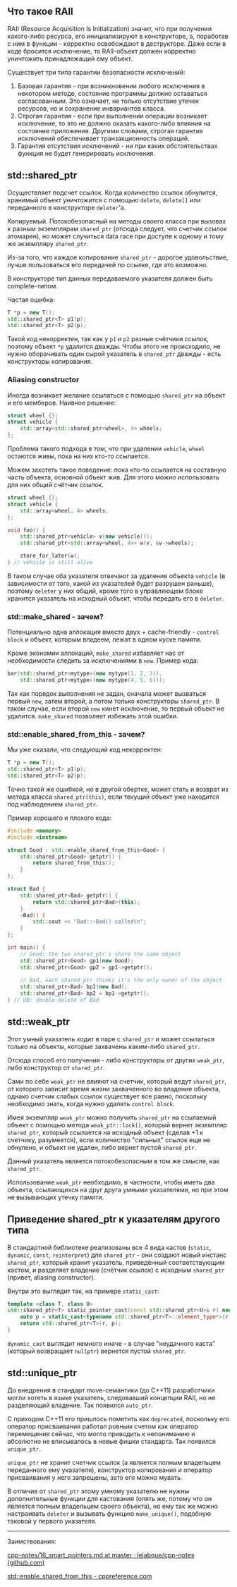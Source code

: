 ## Что такое RAII

RAII (Resource Acquisition Is Initialization) значит, что при получении какого-либо ресурса, его инициализируют в конструкторе, а, поработав с ним в функции - корректно освобождают в деструкторе. Даже если в коде бросится исключение, то RAII-объект должен корректно уничтожить принадлежащий ему объект.

Существует три типа гарантии безопасности исключений:

1. Базовая гарантия - при возникновении любого исключения в некотором методе, состояние программы должно оставаться согласованным. Это означает, не только отсутствие утечек ресурсов, но и сохранение инвариантов класса.
2. Строгая гарантия - если при выполнении операции возникает исключение, то это не должно оказать какого-либо влияния на состояние приложения. Другими словами, строгая гарантия исключений обеспечивает транзакционность операций.
3. Гарантия отсутствия исключений - ни при каких обстоятельствах функция не будет генерировать исключения.

## std::shared_ptr

Осуществляет подсчет ссылок. Когда количество ссылок обнулится, хранимый объект уничтожится с помощью `delete`, `delete[]` или переданного в конструкторе `deleter`'а.

Копируемый. Потокобезопасный на методы своего класса при вызовах к разным экземплярам `shared_ptr` (отсюда следует, что счетчик ссылок атомарен), но может случиться data race при доступе к одному и тому же экземпляру `shared_ptr`.

Из-за того, что каждое копирование `shared_ptr` - дорогое удовольствие, лучше пользоваться его передачей по ссылке, где это возможно.

В конструкторе тип данных передаваемого указателя должен быть complete-типом.

Частая ошибка:

```cpp
T *p = new T();
std::shared_ptr<T> p1(p);
std::shared_ptr<T> p2(p);
```

Такой код некорректен, так как у `p1` и `p2` разные счётчики ссылок, поэтому объект `*p` удалится дважды. Чтобы этого не происходило, не нужно оборачивать один сырой указатель в `shared_ptr` дважды - есть конструкторы копирования.

### Aliasing constructor

Иногда возникает желание ссылаться с помощью `shared_ptr` на объект и его мемберов. Наивное решение:

```cpp
struct wheel {};
struct vehicle {
    std::array<std::shared_ptr<wheel>, 4> wheels;
};
```

Проблема такого подхода в том, что при удалении `vehicle`, `wheel` остаются живы, пока на них кто-то ссылается.

Можем захотеть такое поведение: пока кто-то ссылается на составную часть объекта, основной объект жив. Для этого можно использовать для них общий счётчик ссылок.

```cpp
struct wheel {};
struct vehicle {
    std::array<wheel, 4> wheels;
};

void foo() {
    std::shared_ptr<vehicle> v(new vehicle());
    std::shared_ptr<std::array<wheel, 4>> w(v, &v->wheels);

    store_for_later(w);
} // vehicle is still alive
```

В таком случае оба указателя отвечают за удаление объекта `vehicle` (в зависимости от того, какой из указателей будет разрушен раньше), поэтому `deleter` у них общий, кроме того в управляющем блоке хранится указатель на исходный объект, чтобы передать его в `deleter`.

### std::make_shared - зачем?

Потенциально одна аллокация вместо двух + cache-friendly - `control block` и объект, которым владеем, лежат в одном куске памяти.

Кроме экономии аллокаций, `make_shared` избавляет нас от необходимости следить за исключениями в `new`. Пример кода:

```cpp
bar(std::shared_ptr<mytype>(new mytype(1, 2, 3)),
    std::shared_ptr<mytype>(new mytype(4, 5, 6)));
```

Так как порядок выполнения не задан, сначала может вызваться первый `new`, затем второй, а потом только конструкторы `shared_ptr`. В таком случае, если второй `new` кинет исключение, то первый объект не удалится. `make_shared` позволяет избежать этой ошибки.

### std::enable_shared_from_this - зачем?

Мы уже сказали, что следующий код некорректен:

```cpp
T *p = new T();
std::shared_ptr<T> p1(p);
std::shared_ptr<T> p2(p);
```

Точно такой же ошибкой, но в другой обертке, может стать и возврат из метода класса `shared_ptr(this)`, если текущий объект уже находится под наблюдением `shared_ptr`.

Пример хорошего и плохого кода:

```cpp
#include <memory>
#include <iostream>

struct Good : std::enable_shared_from_this<Good> {
    std::shared_ptr<Good> getptr() {
        return shared_from_this();
    }
};

struct Bad {
    std::shared_ptr<Bad> getptr() {
        return std::shared_ptr<Bad>(this);
    }
    ~Bad() {
        std::cout << "Bad::~Bad() called\n";
    }
};

int main() {
    // Good: the two shared_ptr's share the same object
    std::shared_ptr<Good> gp1(new Good);
    std::shared_ptr<Good> gp2 = gp1->getptr();
 
    // Bad, each shared_ptr thinks it's the only owner of the object
    std::shared_ptr<Bad> bp1(new Bad);
    std::shared_ptr<Bad> bp2 = bp1->getptr();
} // UB: double-delete of Bad
```


## std::weak_ptr

Этот умный указатель ходит в паре с `shared_ptr` и может ссылаться только на объекты, которые захвачены каким-либо `shared_ptr`.

Отсюда способ его получения - либо конструкторы от других `weak_ptr`, либо конструктор от `shared_ptr`.

Сами по себе `weak_ptr` не влияют на счетчик, который ведут `shared_ptr`, от которого зависит время жизни захваченного во владение объекта, однако счетчик слабых ссылок существует все равно, поскольку необходимо знать, когда нужно удалять `control block`.

Имея экземпляр `weak_ptr` можно получить `shared_ptr` на ссылаемый объект с помощью метода `weak_ptr::lock()`, который вернет экземпляр `shared_ptr`, который ссылается на исходный объект (сделав +1 к счетчику, разумеется), если количество "сильных" ссылок еще не обнулено, и объект не удален, либо вернет пустой `shared_ptr`.

Данный указатель является потокобезопасным в том же смысле, как `shared_ptr`.

Использование `weak_ptr` необходимо, в частности, чтобы иметь два объекта, ссылающихся на друг друга умными указателями, но при этом не вызывающих утечку памяти.

## Приведение shared_ptr к указателям другого типа

В стандартной библиотеке реализованы все 4 вида кастов (`static`, `dynamic`, `const`, `reinterpret`) для `shared_ptr` - они создают новый инстанс `shared_ptr`, который хранит указатель, приведённый соответствующим кастом, и разделяет владение (счётчик ссылок) с исходным `shared_ptr` (привет, aliasing constructor).

Внутри это выглядит так, на примере `static_cast`:

```cpp
template <class T, class U> 
std::shared_ptr<T> static_pointer_cast(const std::shared_ptr<U>& r) noexcept {
    auto p = static_cast<typename std::shared_ptr<T>::element_type*>(r.get());
    return std::shared_ptr<T>(r, p);
}
```

`dynamic_cast` выглядит немного иначе - в случае "неудачного каста" (который возвращает `nullptr`) вернется пустой `shared_ptr`.

## std::unique_ptr

До внедрения в стандарт move-семантики (до С++11) разработчики могли хотеть в языке указатель, следовавший концепции RAII, но не разделяющий владение. Так появился `auto_ptr`.

С приходом C++11 его пришлось пометить как `deprecated`, поскольку его оператор присваивания работал ровным счетом как оператор перемещения сейчас, что могло приводить к непониманию и абсолютно не вписывалось в новые фишки стандарта. Так появился `unique_ptr`.

`unique_ptr` не хранит счетчик ссылок (а является полным владельцем переданного ему указателя), конструктор копирования и оператор присваивания у него запрещены, зато его можно мувать.

В отличие от `shared_ptr` этому умному указателю не нужны дополнительные функции для кастования (опять же, потому что он является полным владельцем своего объекта), но ему так же можно настраивать `deleter` и вызывать функцию `make_unique()`, подобную таковой у первого указателя.


---

Заимствования:

[cpp-notes/16_smart_pointers.md at master · lejabque/cpp-notes (github.com)](https://github.com/lejabque/cpp-notes/blob/master/src/16_smart_pointers.md)

[std::enable_shared_from_this - cppreference.com](https://en.cppreference.com/w/cpp/memory/enable_shared_from_this)
